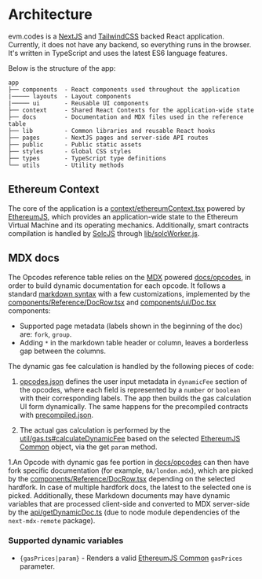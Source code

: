 # Architecture

evm.codes is a [NextJS](https://nextjs.org/) and [TailwindCSS](https://tailwindcss.com/) backed React application. Currently, it does not have any backend, so everything runs in the browser. It's written in TypeScript and uses the latest ES6 language features.

Below is the structure of the app:

```
app
├── components  - React components used throughout the application
|───── layouts  - Layout components
|───── ui       - Reusable UI components
├── context     - Shared React Contexts for the application-wide state
├── docs        - Documentation and MDX files used in the reference table
├── lib         - Common libraries and reusable React hooks
├── pages       - NextJS pages and server-side API routes
├── public      - Public static assets
├── styles      - Global CSS styles
├── types       - TypeScript type definitions
└── utils       - Utility methods
```

## Ethereum Context

The core of the application is a [context/ethereumContext.tsx](../context/ethereumContext.tsx) powered by [EthereumJS](https://github.com/ethereumjs/ethereumjs-monorepo), which provides an application-wide state to the Ethereum Virtual Machine and its operating mechanics. Additionally, smart contracts compilation is handled by [SolcJS](https://github.com/ethereum/solc-js) through [lib/solcWorker.js](../lib/solcWorker.js).

## MDX docs

The Opcodes reference table relies on the [MDX](https://mdxjs.com/) powered [docs/opcodes](../docs/opcodes), in order to build dynamic documentation for each opcode. It follows a standard [markdown syntax](https://daringfireball.net/projects/markdown/syntax) with a few customizations, implemented by the [components/Reference/DocRow.tsx](../components/Reference/DocRow.tsx) and [components/ui/Doc.tsx](../components/ui/Doc.tsx) components:

- Supported page metadata (labels shown in the beginning of the doc) are: `fork`, `group`.
- Adding `*` in the markdown table header or column, leaves a borderless gap between the columns.

The dynamic gas fee calculation is handled by the following pieces of code:

1. [opcodes.json](../opcodes.json) defines the user input metadata in `dynamicFee` section of the opcodes, where each field is represented by a `number` or `boolean` with their corresponding labels. The app then builds the gas calculation UI form dynamically. The same happens for the precompiled contracts with [precompiled.json](../precompiled.json).

1. The actual gas calculation is performed by the [util/gas.ts#calculateDynamicFee](../util/gas.ts) based on the selected [EthereumJS Common](https://github.com/ethereumjs/ethereumjs-monorepo/tree/master/packages/common) object, via the get `param` method.

1.An Opcode with dynamic gas fee portion in [docs/opcodes](../docs/opcodes) can then have fork specific documentation (for example, `0A/london.mdx`), which are picked by the [components/Reference/DocRow.tsx](../components/Reference/DocRow.tsx) depending on the selected hardfork. In case of multiple hardfork docs, the latest to the selected one is picked. Additionally, these Markdown documents may have dynamic variables that are processed client-side and converted to MDX server-side by the [api/getDynamicDoc.ts](../pages/api/getDynamicDoc.ts) (due to node module dependencies of the `next-mdx-remote` package).

### Supported dynamic variables

- `{gasPrices|param}` - Renders a valid [EthereumJS Common](https://github.com/duneanalytics/evm.codes/blob/43d14aed225e04b47656f44de4492f3b8d1abdbc/util/gas.ts#L861) `gasPrices` parameter.
